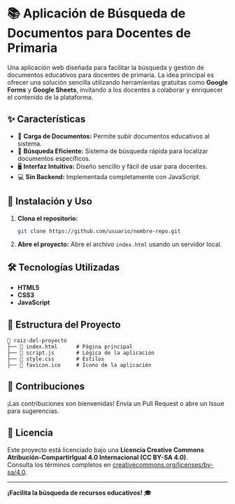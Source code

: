# 📚 Aplicación de Búsqueda de Documentos para Docentes de Primaria

Una aplicación web diseñada para facilitar la búsqueda y gestión de documentos educativos para docentes de primaria. La idea principal es ofrecer una solución sencilla utilizando herramientas gratuitas como **Google Forms** y **Google Sheets**, invitando a los docentes a colaborar y enriquecer el contenido de la plataforma.

## ✨ Características

- 📂 **Carga de Documentos:** Permite subir documentos educativos al sistema.
- 🔎 **Búsqueda Eficiente:** Sistema de búsqueda rápida para localizar documentos específicos.
- 🖥️ **Interfaz Intuitiva:** Diseño sencillo y fácil de usar para docentes.
- 💻 **Sin Backend:** Implementada completamente con JavaScript.

## 🚀 Instalación y Uso

1. **Clona el repositorio:**
   ```bash
   git clone https://github.com/usuario/nombre-repo.git
   ```

2. **Abre el proyecto:**
   Abre el archivo `index.html` usando un servidor local.

## 🛠️ Tecnologías Utilizadas

- **HTML5**
- **CSS3**
- **JavaScript**

## 📂 Estructura del Proyecto

```plaintext
📂 raiz-del-proyecto
├── 📄 index.html      # Página principal
├── 📄 script.js       # Lógica de la aplicación
├── 📄 style.css       # Estilos
├── 📄 favicon.ico     # Ícono de la aplicación
```

## 🤝 Contribuciones

¡Las contribuciones son bienvenidas! Envía un Pull Request o abre un Issue para sugerencias.

## 📄 Licencia

Este proyecto está licenciado bajo una **Licencia Creative Commons Atribución-CompartirIgual 4.0 Internacional (CC BY-SA 4.0)**.  
Consulta los términos completos en [creativecommons.org/licenses/by-sa/4.0](https://creativecommons.org/licenses/by-sa/4.0/).

---

**¡Facilita la búsqueda de recursos educativos!** 🎓
